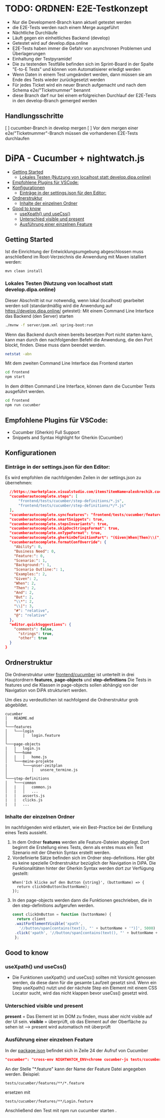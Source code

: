 # TODO: ORDNEN: E2E-Testkonzept

- Nur die Development-Branch kann aktuell getestet werden
- die E2E-Tests werden nach einem Merge ausgeführt
- Nächtliche Durchläufe
- Läuft gegen ein einheitliches Backend (develop)
- Getestet wird auf develop.dipa.online
- E2E-Tests haben immer die Gefahr von asynchronen Problemen und Überlagerungen
- Einhaltung der Testpyramide!
- Die zu testenden Testfälle befinden sich im Sprint-Board in der Spalte "E-to-E Tests" und können vom Automatisierer erledigt werden
- Wenn Daten in einem Test umgeändert werden, dann müssen sie am Ende des Tests wieder zurückgesetzt werden
- Für jedes Ticket wird ein neuer Branch aufgemacht und nach dem Schema e2e/"Ticketnummer" benannt
- diese Branch darf nur bei einem erfolgreichen Durchlauf der E2E-Tests in den develop-Branch gemerged werden


## Handlungsschritte
[ ] cucumber-Branch in develop mergen
[ ] Vor dem mergen einer e2e/"Ticketnummer"-Branch müssen die vorhandenen E2E-Tests durchlaufen




# DiPA - Cucumber + nightwatch.js  

  - [Getting Started](#getting-started)
    - [Lokales Testen (Nutzung von localhost statt develop.dipa.online)](#lokales-testen-nutzung-von-localhost-statt-developdipaonline)
  - [Empfohlene Plugins für VSCode:](#empfohlene-plugins-für-vscode)
  - [Konfigurationen](#konfigurationen)
    - [Einträge in der settings.json für den Editor:](#einträge-in-der-settingsjson-für-den-editor)
  - [Ordnerstruktur](#ordnerstruktur)
    - [Inhalte der einzelnen Ordner](#inhalte-der-einzelnen-ordner)
  - [Good to know](#good-to-know)
    - [useXpath() und useCss()](#usexpath-und-usecss)
    - [Unterschied visible und present](#unterschied-visible-und-present)
    - [Ausführung einer einzelnen Feature](#ausführung-einer-einzelnen-feature)

## Getting Started
Ist die Einrichtung der Entwicklungsumgebung abgeschlossen muss anschließend im Root-Verzeichnis die Anwendung mit Maven istalliert werden:
```bash
mvn clean install
```

### Lokales Testen (Nutzung von localhost statt develop.dipa.online)
Dieser Abschnitt ist nur notwendig, wenn lokal (localhost) gearbeitet werden soll (standardmäßig wird die Anwendung auf https://develop.dipa.online/ getestet):
Mit einem Command Line Interface das Backend (den Server) starten
```bash
./mvnw -f server/pom.xml spring-boot:run
```

Wenn das Backend durch einen bereits besetzen Port nicht starten kann, kann man durch den nachfolgenden Befehl die Anwendung, die den Port blockt, finden. Diese muss dann beendet werden.
```bash
netstat -abn
```

Mit dem zweiten Command Line Interface das Frontend starten
```bash
cd frontend
npm start
```

In dem dritten Command Line Interface, können dann die Cucumber Tests ausgeführt werden.
```bash
cd frontend
npm run cucumber
```


## Empfohlene Plugins für VSCode:
- Cucumber (Gherkin) Full Support
- Snippets and Syntax Highlight for Gherkin (Cucumber)

## Konfigurationen

### Einträge in der settings.json für den Editor:
Es wird empfohlen die nachfolgenden Zeilen in der settings.json zu übernehmen:
```json
  //https://marketplace.visualstudio.com/items?itemName=alexkrechik.cucumberautocomplete
  "cucumberautocomplete.steps": [
      "frontend/tests/cucumber/step-definitions/*.js",
      "frontend/tests/cucumber/step-definitions/*/*.js"
  ],
  "cucumberautocomplete.syncfeatures": "frontend/tests/cucumber/features",
  "cucumberautocomplete.smartSnippets": true,
  "cucumberautocomplete.stepsInvariants": true,
  "cucumberautocomplete.skipDocStringsFormat": true,
  "cucumberautocomplete.onTypeFormat": true,
  "cucumberautocomplete.gherkinDefinitionPart": "(Given|When|Then)\\(",
  "cucumberautocomplete.formatConfOverride": {
    "Ability": 0,
    "Business Need": 0,
    "Feature:": 0,
    "Scenario:": 1,
    "Background:": 1,
    "Scenario Outline:": 1,
    "Examples:": 2,
    "Given": 2,
    "When": 2,
    "Then": 2,
    "And": 2,
    "But": 2,
    "\\*": 2,
    "\\|": 3,
    "#": "relative",
    "@": "relative"
  },
  "editor.quickSuggestions": {
    "comments": false,
      "strings": true,
      "other": true
  }
}
```

## Ordnerstruktur
Die Ordnerstruktur unter [frontend/cucumber](../cucumber/features) ist unterteilt in drei Hauptordnern **features**, **page-objects** und **step-definitions**
Die Tests in features und die Klassen in page-objects sollen abhängig von der Navigation von DiPA strukturiert werden.

Um dies zu verdeutlichen ist nachfolgend die Ordnerstruktur grob abgebildet.
```
cucumber
│   README.md
|
└───features
│   └───login
│       │   login.feature
│   
└───page-objects
|   |   login.js
│   └───home
│   |   │   home.js
│   └───meine-projekte
|       └───unser-zeitplan
│           │   unsere_termine.js
│   
└───step-definitions
│   └───common
│   |   │   common.js
│   |   │   ...
|   |   asserts.js
|   |   clicks.js
|   |   ...
```

### Inhalte der einzelnen Ordner
Im nachfolgenden wird erläutert, wie ein Best-Practice bei der Erstellung eines Tests aussieht.
1. In dem Ordner **features** werden alle Feature-Dateien abgelegt. Dort beginnt die Erstellung eines Tests, denn als erstes muss ein Test Szenario mit der Gherkin Syntax erstellt werden.
2. Vordefinierte Sätze befinden sich im Ordner step-definitions. Hier gibt es keine spezielle Ordnerstruktur bezüglich der Navigation in DiPA. Die Funktionalitäten hinter der Gherkin Syntax werden dort zur Verfügung gestellt:
      ```feature 
      When('Ich klicke auf den Button {string}', (buttonName) => {
        return clickOnButton(buttonName);
      });
      ```
3. In den page-objects werden dann die Funktionen geschrieben, die in den step-definitions aufgerufen werden.
   ```js
   const clickOnButton = function (buttonName) {
     return client
    .waitForElementVisible('xpath',
      '//button/span[contains(text(), "' + buttonName + '")]', 5000)
    .click('xpath', '//button/span[contains(text(), "' + buttonName + '")]');
    };
   ```
## Good to know

### useXpath() und useCss()
- Die Funktionen useXpath() und useCss() sollten mit Vorsicht genossen werden, da diese dann für die gesamte Laufzeit gesetzt sind.
Wenn ein Step useXpath() nutzt und der nächste Step ein Element mit einem CSS Locator sucht, wird das nicht klappen bevor useCss() gesetzt wird.

### Unterschied visible und present
**present** = Das Element ist im DOM zu finden, muss aber nicht visible auf der UI sein.
**visible** = überprüft, ob das Element auf der Oberfläche zu sehen ist --> present wird automatisch mit überprüft

### Ausführung einer einzelnen Feature
In der [package.json](../../package.json) befindet sich in Zeile 24 der Aufruf von Cucumber
```json
"cucumber": "cross-env NIGHTWATCH_ENV=chrome cucumber-js tests/cucumber/features/**/*.feature --require cucumber.conf.js --require tests/cucumber/step-definitions --format @cucumber/pretty-formatter --format json:.reports/cucumber/report.json"

```

An der Stelle "\*.feature" kann der Name der Feature Datei angegeben werden. Beispiel:
```
tests/cucumber/features/**/*.feature
```
ersetzen mit
```
tests/cucumber/features/**/Login.feature
```
Anschließend den Test mit npm run cucumber starten
.
